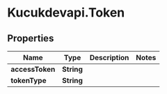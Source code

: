 # Kucukdevapi.Token

## Properties

Name | Type | Description | Notes
------------ | ------------- | ------------- | -------------
**accessToken** | **String** |  | 
**tokenType** | **String** |  | 


